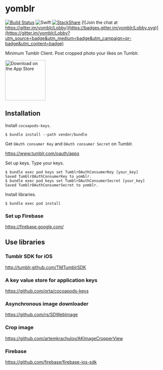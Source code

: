 # yomblr

[![Build Status](https://travis-ci.org/ykws/yomblr.svg?branch=master)](https://travis-ci.org/ykws/yomblr)
![Swift](https://img.shields.io/badge/Swift-3.1-orange.svg)
[![StackShare](https://img.shields.io/badge/tech-stack-0690fa.svg?style=flat)](https://stackshare.io/ykws/yomblr)
[![Join the chat at https://gitter.im/yomblr/Lobby](https://badges.gitter.im/yomblr/Lobby.svg)](https://gitter.im/yomblr/Lobby?utm_source=badge&utm_medium=badge&utm_campaign=pr-badge&utm_content=badge)

Minimum Tumblr Client. Post cropped photo your likes on Tumblr.

<a href="https://itunes.apple.com/us/app/yomblr/id1259790615?mt=8">
  <img alt="Download on the App Store" title="App Store" src="http://i.imgur.com/8fD0fjB.png" width="130">
</a>
  
## Installation

Install `cocoapods-keys`.

```
$ bundle install --path vendor/bundle
```

Get `OAuth consumer Key` and `OAuth consumer Secret` on Tumblr.

https://www.tumblr.com/oauth/apps

Set up keys. Type your keys.

```
$ bundle exec pod keys set TumblrOAuthConsumerKey [your_key]
Saved TumblrOAuthConsumerKey to yomblr.
$ bundle exec pod keys set TumblrOAuthConsumerSecret [your_key]
Saved TumblrOAuthConsumerSecret to yomblr.
```

Install libraries.

```
$ bundle exec pod install
```

### Set up Firebase

https://firebase.google.com/

## Use libraries

### Tumblr SDK for iOS

http://tumblr.github.com/TMTumblrSDK

### A key value store for application keys

https://github.com/orta/cocoapods-keys

### Asynchronous image downloader

https://github.com/rs/SDWebImage

### Crop image

https://github.com/artemkrachulov/AKImageCropperView

### Firebase

https://github.com/firebase/firebase-ios-sdk
